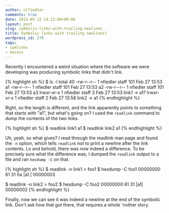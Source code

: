 ```yaml
---
author: nlfiedler
comments: true
date: 2013-05-12 14:13:09+00:00
layout: post
slug: symbolic-links-with-trailing-newlines
title: Symbolic links with trailing newlines?
wordpress_id: 279
tags:
- symlinks
- macosx
---
```


Recently I encountered a weird situation where the software we were developing was producing symbolic links that didn't link.

{% highlight sh %}
$ ls -l
total 40
-rw-r--r--  1 nfiedler  staff  101 Feb 27 13:53 a1
-rw-r--r--  1 nfiedler  staff  101 Feb 27 13:53 a2
-rw-r--r--  1 nfiedler  staff  101 Feb 27 13:53 a3
lrwxr-xr-x  1 nfiedler  staff    3 Feb 27 13:53 link1 -> a1?
lrwxr-xr-x  1 nfiedler  staff    2 Feb 27 13:58 link2 -> a1
{% endhighlight %}

Right, so the length is different, and the link apparently points to something that starts with "a1", but what's going on? I used the `readlink` command to dump the contents of the two links.

{% highlight sh %}
$ readlink link1
a1
$ readlink link2
a1
{% endhighlight %}

Uh, yeah, so what gives? I read through the readlink man page and found the `-n` option, which tells `readlink` not to print a newline after the link contents. Lo and behold, there was now indeed a difference. To be precisely sure what the difference was, I dumped the `readlink` output to a file and ran `hexdump -C` on that.

{% highlight sh %}
$ readlink -n link1 > foo1
$ hexdump -C foo1
00000000  61 31 0a                                          |a1.|
00000003

$ readlink -n link2 > foo2
$ hexdump -C foo2
00000000  61 31                                            |a1|
00000002
{% endhighlight %}

Finally, now we can see it was indeed a newline at the end of the symbolic link. Don't ask how that got there, that requires a whole 'nother story.
